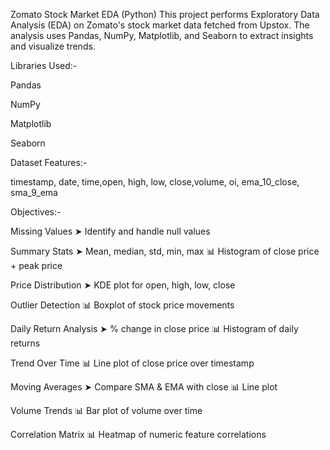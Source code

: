 Zomato Stock Market EDA (Python)
This project performs Exploratory Data Analysis (EDA) on Zomato's stock market data fetched from Upstox. The analysis uses Pandas, NumPy, Matplotlib, and Seaborn to extract insights and visualize trends.

Libraries Used:-

Pandas

NumPy

Matplotlib

Seaborn

Dataset Features:-

timestamp, date, time,open, high, low, close,volume, oi, ema_10_close, sma_9_ema

Objectives:-


Missing Values
➤ Identify and handle null values


Summary Stats
➤ Mean, median, std, min, max
📊 Histogram of close price + peak price

Price Distribution
➤ KDE plot for open, high, low, close

Outlier Detection
📊 Boxplot of stock price movements

Daily Return Analysis
➤ % change in close price
📊 Histogram of daily returns

Trend Over Time
📊 Line plot of close price over timestamp

Moving Averages
➤ Compare SMA & EMA with close
📊 Line plot

Volume Trends
📊 Bar plot of volume over time

Correlation Matrix
📊 Heatmap of numeric feature correlations



